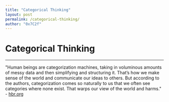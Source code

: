 ```yaml
---
title: "Categorical Thinking"
layout: post
permalink: /categorical-thinking/
author: "0x7C2f"
---
```


# Categorical Thinking

---

"Human beings are categorization machines, taking in voluminous amounts of messy data and then simplifying and structuring it. That’s how we make sense of the world and communicate our ideas to others. But according to the authors, categorization comes so naturally to us that we often see categories where none exist. That warps our view of the world and harms." - [hbr.org](https://hbr.org/2019/09/the-dangers-of-categorical-thinking)